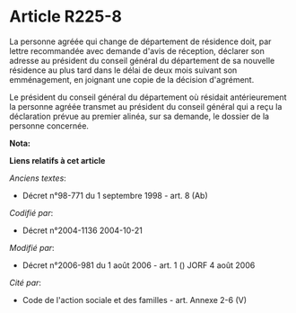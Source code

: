 # Article R225-8

La personne agréée qui change de département de résidence doit, par lettre recommandée avec demande d'avis de réception,
déclarer son adresse au président du conseil général du département de sa nouvelle résidence au plus tard dans le délai de
deux mois suivant son emménagement, en joignant une copie de la décision d'agrément.

Le président du conseil général du département où résidait antérieurement la personne agréée transmet au président du conseil
général qui a reçu la déclaration prévue au premier alinéa, sur sa demande, le dossier de la personne concernée.

**Nota:**



**Liens relatifs à cet article**

_Anciens textes_:

  - Décret n°98-771 du 1 septembre 1998 - art. 8 (Ab)

_Codifié par_:

  - Décret n°2004-1136 2004-10-21

_Modifié par_:

  - Décret n°2006-981 du 1 août 2006 - art. 1 () JORF 4 août 2006

_Cité par_:

  - Code de l'action sociale et des familles - art. Annexe 2-6 (V)
